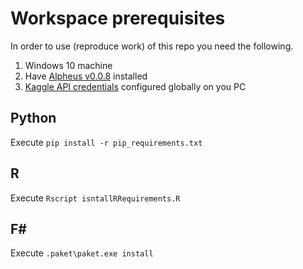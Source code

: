 # Workspace prerequisites
In order to use (reproduce work) of this repo you need the following.

1. Windows 10 machine
2. Have [Alpheus v0.0.8](https://github.com/itislab/alpheus) installed
3. [Kaggle API credentials](https://github.com/Kaggle/kaggle-api#api-credentials) configured globally on you PC

## Python
Execute `pip install -r pip_requirements.txt`

## R
Execute `Rscript isntallRRequirements.R`

## F#
Execute `.paket\paket.exe install`